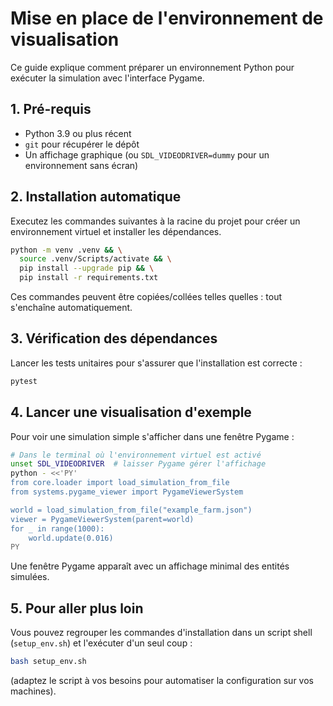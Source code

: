 # Mise en place de l'environnement de visualisation

Ce guide explique comment préparer un environnement Python pour exécuter la simulation avec l'interface Pygame.

## 1. Pré-requis

- Python 3.9 ou plus récent
- `git` pour récupérer le dépôt
- Un affichage graphique (ou `SDL_VIDEODRIVER=dummy` pour un environnement sans écran)

## 2. Installation automatique

Executez les commandes suivantes à la racine du projet pour créer un environnement virtuel et installer les dépendances.

```bash
python -m venv .venv && \
  source .venv/Scripts/activate && \
  pip install --upgrade pip && \
  pip install -r requirements.txt
```

Ces commandes peuvent être copiées/collées telles quelles : tout s'enchaîne automatiquement.

## 3. Vérification des dépendances

Lancer les tests unitaires pour s'assurer que l'installation est correcte :

```bash
pytest
```

## 4. Lancer une visualisation d'exemple

Pour voir une simulation simple s'afficher dans une fenêtre Pygame :

```bash
# Dans le terminal où l'environnement virtuel est activé
unset SDL_VIDEODRIVER  # laisser Pygame gérer l'affichage
python - <<'PY'
from core.loader import load_simulation_from_file
from systems.pygame_viewer import PygameViewerSystem

world = load_simulation_from_file("example_farm.json")
viewer = PygameViewerSystem(parent=world)
for _ in range(1000):
    world.update(0.016)
PY
```

Une fenêtre Pygame apparaît avec un affichage minimal des entités simulées.

## 5. Pour aller plus loin

Vous pouvez regrouper les commandes d'installation dans un script shell (`setup_env.sh`) et l'exécuter d'un seul coup :

```bash
bash setup_env.sh
```

(adaptez le script à vos besoins pour automatiser la configuration sur vos machines).

